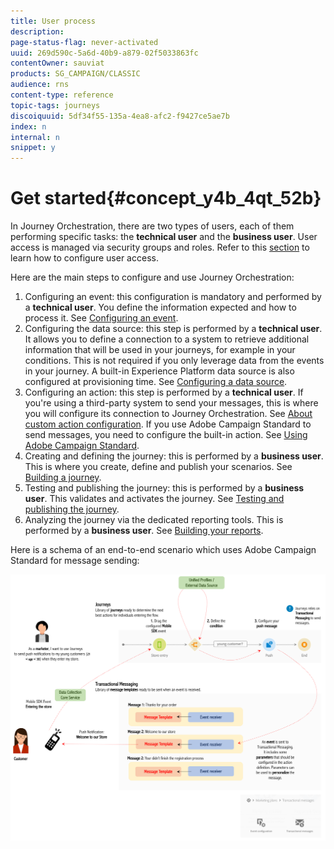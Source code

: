 ```yaml
---
title: User process
description: 
page-status-flag: never-activated
uuid: 269d590c-5a6d-40b9-a879-02f5033863fc
contentOwner: sauviat
products: SG_CAMPAIGN/CLASSIC
audience: rns
content-type: reference
topic-tags: journeys
discoiquuid: 5df34f55-135a-4ea8-afc2-f9427ce5ae7b
index: n
internal: n
snippet: y
---
```


# Get started{#concept_y4b_4qt_52b}

In Journey Orchestration, there are two types of users, each of them performing specific tasks: the **technical user** and the **business user**. User access is managed via security groups and roles. Refer to this [section](../about/usermanagement.md) to learn how to configure user access.

Here are the main steps to configure and use Journey Orchestration:


1. Configuring an event: this configuration is mandatory and performed by a **technical user**. You define the information expected and how to process it. See [Configuring an event](../event/event.md#concept_gfj_fqt_52b).
1. Configuring the data source: this step is performed by a **technical user**. It allows you to define a connection to a system to retrieve additional information that will be used in your journeys, for example in your conditions. This is not required if you only leverage data from the events in your journey. A built-in Experience Platform data source is also configured at provisioning time. See [Configuring a data source](../datasource/ds.md#concept_s1s_dqt_52b).
1. Configuring an action: this step is performed by a **technical user**. If you're using a third-party system to send your messages, this is where you will configure its connection to Journey Orchestration. See [About custom action configuration](../action/custom.md). If you use Adobe Campaign Standard to send messages, you need to configure the built-in action. See [Using Adobe Campaign Standard](../action/actioncampaign.md). 
1. Creating and defining the journey: this is performed by a **business user**. This is where you create, define and publish your scenarios. See [Building a journey](../building-journeys/journey.md#concept_gq5_sqt_52b).
1. Testing and publishing the journey: this is performed by a **business user**. This validates and activates the journey. See [Testing and publishing the journey](../building-journeys/journeypublication.md#concept_mtc_lrt_52b).
1. Analyzing the journey via the dedicated reporting tools. This is performed by a **business user**. See [Building your reports](../reporting/reporting.md#concept_rfj_wpt_52b).


Here is a schema of an end-to-end scenario which uses Adobe Campaign Standard for message sending:

![](../assets/journeydiagram.png) 
